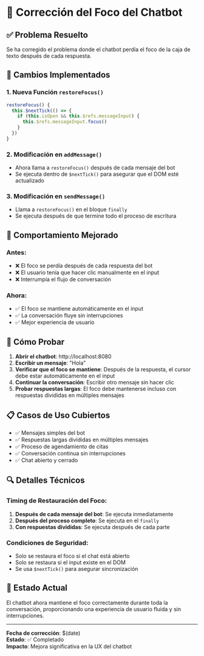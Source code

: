 # 🔧 Corrección del Foco del Chatbot

## ✅ Problema Resuelto

Se ha corregido el problema donde el chatbot perdía el foco de la caja de texto después de cada respuesta.

## 🔧 Cambios Implementados

### 1. Nueva Función `restoreFocus()`
```javascript
restoreFocus() {
  this.$nextTick(() => {
    if (this.isOpen && this.$refs.messageInput) {
      this.$refs.messageInput.focus()
    }
  })
}
```

### 2. Modificación en `addMessage()`
- Ahora llama a `restoreFocus()` después de cada mensaje del bot
- Se ejecuta dentro de `$nextTick()` para asegurar que el DOM esté actualizado

### 3. Modificación en `sendMessage()`
- Llama a `restoreFocus()` en el bloque `finally`
- Se ejecuta después de que termine todo el proceso de escritura

## 🎯 Comportamiento Mejorado

### Antes:
- ❌ El foco se perdía después de cada respuesta del bot
- ❌ El usuario tenía que hacer clic manualmente en el input
- ❌ Interrumpía el flujo de conversación

### Ahora:
- ✅ El foco se mantiene automáticamente en el input
- ✅ La conversación fluye sin interrupciones
- ✅ Mejor experiencia de usuario

## 🧪 Cómo Probar

1. **Abrir el chatbot**: http://localhost:8080
2. **Escribir un mensaje**: "Hola"
3. **Verificar que el foco se mantiene**: Después de la respuesta, el cursor debe estar automáticamente en el input
4. **Continuar la conversación**: Escribir otro mensaje sin hacer clic
5. **Probar respuestas largas**: El foco debe mantenerse incluso con respuestas divididas en múltiples mensajes

## 📋 Casos de Uso Cubiertos

- ✅ Mensajes simples del bot
- ✅ Respuestas largas divididas en múltiples mensajes
- ✅ Proceso de agendamiento de citas
- ✅ Conversación continua sin interrupciones
- ✅ Chat abierto y cerrado

## 🔍 Detalles Técnicos

### Timing de Restauración del Foco:
1. **Después de cada mensaje del bot**: Se ejecuta inmediatamente
2. **Después del proceso completo**: Se ejecuta en el `finally`
3. **Con respuestas divididas**: Se ejecuta después de cada parte

### Condiciones de Seguridad:
- Solo se restaura el foco si el chat está abierto
- Solo se restaura si el input existe en el DOM
- Se usa `$nextTick()` para asegurar sincronización

## 🚀 Estado Actual

El chatbot ahora mantiene el foco correctamente durante toda la conversación, proporcionando una experiencia de usuario fluida y sin interrupciones.

---

**Fecha de corrección**: $(date)  
**Estado**: ✅ Completado  
**Impacto**: Mejora significativa en la UX del chatbot 